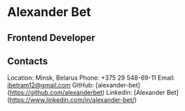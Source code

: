# Alexander Bet

## Frontend Developer 

## Contacts
Location: Minsk, Belarus
Phone: +375 29 548-69-11
Email: ibetram12@gmail.com
GitHub: [alexander-bet] (https://github.com/alexanderbet)
LinkedIn: [Alexander Bet] (https://www.linkedin.com/in/alexander-bet/)
